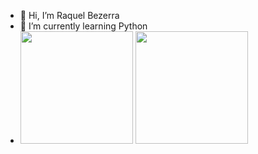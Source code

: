 - 🎀 Hi, I’m Raquel Bezerra
- 🌱 I’m currently learning Python
- <div>
  <a href-"https://github.com/Raquelb2021">
   <img height="180cm" src="https://github-readme-stats.vercel.app/api?username=Raquelb2021&show_icons=true&theme=bear&hide=contribs,prs)(https://github.com/Raquelb2021/github-readme-stats)"/>
   <img height="180cm" src="https://github-readme-stats.vercel.app/api/top-langs/?username=Raquelb2021&layout=compact&theme=bear&show_icons=true)](https://github.com/Raquelb2021/github-readme-stats)"/>
    </div>
